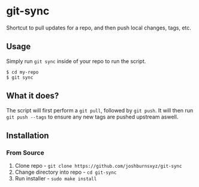 # git-sync
Shortcut to pull updates for a repo, and then push local changes, tags, etc.

## Usage

Simply run `git sync` inside of your repo to run the script.

```
$ cd my-repo
$ git sync
```

## What it does?

The script will first perform a `git pull`, followed by `git push`. It will then run `git push --tags`
to ensure any new tags are pushed upstream aswell. 

## Installation

### From Source

1. Clone repo - `git clone https://github.com/joshburnsxyz/git-sync`
2. Change directory into repo - `cd git-sync`
3. Run installer - `sudo make install`

